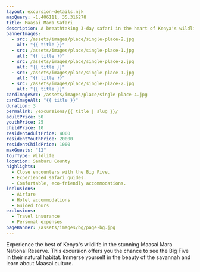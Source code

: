 ```yaml
---
layout: excursion-details.njk
mapQuery: -1.406111, 35.316278
title: Maasai Mara Safari
description: A breathtaking 3-day safari in the heart of Kenya's wildlife haven.
bannerImages:
  - src: /assets/images/place/single-place-2.jpg
    alt: "{{ title }}"
  - src: /assets/images/place/single-place-1.jpg
    alt: "{{ title }}"
  - src: /assets/images/place/single-place-2.jpg
    alt: "{{ title }}"
  - src: /assets/images/place/single-place-1.jpg
    alt: "{{ title }}"
  - src: /assets/images/place/single-place-2.jpg
    alt: "{{ title }}"
cardImageSrc: /assets/images/place/single-place-4.jpg
cardImageAlt: "{{ title }}"
duration: 3
permalink: /excursions/{{ title | slug }}/
adultPrice: 50
youthPrice: 25
childPrice: 10
residentAdultPrice: 4000
residentYouthPrice: 20000
residentChildPrice: 1000
maxGuests: "12"
tourType: Wildlife
location: Samburu County
highlights:
  - Close encounters with the Big Five.
  - Experienced safari guides.
  - Comfortable, eco-friendly accommodations.
inclusions:
  - Airfare
  - Hotel accommodations
  - Guided tours
exclusions:
  - Travel insurance
  - Personal expenses
pageBanner: /assets/images/bg/page-bg.jpg
---
```

Experience the best of Kenya's wildlife in the stunning Maasai Mara National Reserve. This excursion offers you the chance to see the Big Five in their natural habitat. Immerse yourself in the beauty of the savannah and learn about Maasai culture.
